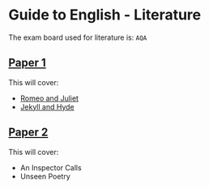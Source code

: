 # Guide to English - Literature

The exam board used for literature is: `AQA`

## <u>Paper 1</u>

This will cover:

- [Romeo and Juliet](./romeo_and_juliet/index.md)
- [Jekyll and Hyde](./jekyll_and_hyde/index.md)

## <u>Paper 2</u>

This will cover:

- An Inspector Calls
- Unseen Poetry
